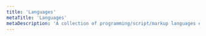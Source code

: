 ```yaml
---
title: 'Languages'
metaTitle: 'Languages'
metaDescription: 'A collection of programming/script/markup languages etc'
---
```

